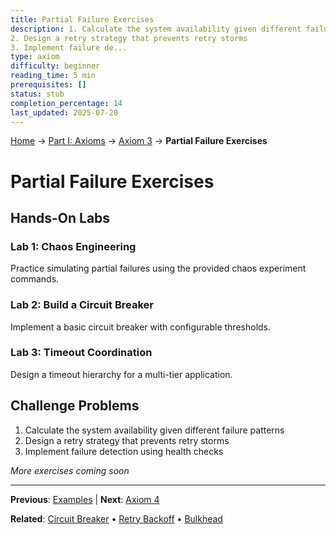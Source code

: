 ```yaml
---
title: Partial Failure Exercises
description: 1. Calculate the system availability given different failure patterns
2. Design a retry strategy that prevents retry storms
3. Implement failure de...
type: axiom
difficulty: beginner
reading_time: 5 min
prerequisites: []
status: stub
completion_percentage: 14
last_updated: 2025-07-20
---
```


<!-- Navigation -->
[Home](../../index.md) → [Part I: Axioms](../index.md) → [Axiom 3](index.md) → **Partial Failure Exercises**

# Partial Failure Exercises

## Hands-On Labs

### Lab 1: Chaos Engineering
Practice simulating partial failures using the provided chaos experiment commands.

### Lab 2: Build a Circuit Breaker
Implement a basic circuit breaker with configurable thresholds.

### Lab 3: Timeout Coordination
Design a timeout hierarchy for a multi-tier application.

## Challenge Problems

1. Calculate the system availability given different failure patterns
2. Design a retry strategy that prevents retry storms
3. Implement failure detection using health checks

*More exercises coming soon*

---

**Previous**: [Examples](examples.md) | **Next**: [Axiom 4](../axiom4-*)

**Related**: [Circuit Breaker](../../patterns/circuit-breaker.md) • [Retry Backoff](../../patterns/retry-backoff.md) • [Bulkhead](../../patterns/bulkhead.md)
